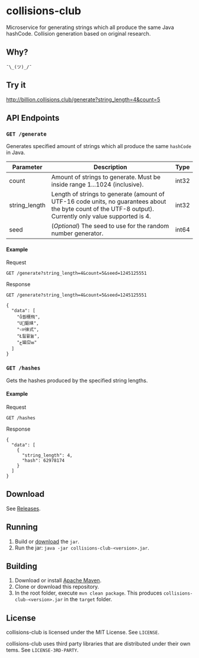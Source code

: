 # collisions-club
Microservice for generating strings which all produce the same Java hashCode. Collision generation based on original research.

## Why?
`¯\_(ツ)_/¯`

## Try it

http://billion.collisions.club/generate?string_length=4&count=5

## API Endpoints
### `GET /generate`
Generates specified amount of strings which all produce the same `hashCode` in Java.

| Parameter | Description | Type |
|-----------|-------------|------|
| count | Amount of strings to generate. Must be inside range 1...1024 (inclusive). | int32 |
| string_length | Length of strings to generate (amount of UTF-16 code units, no guarantees about the byte count of the UTF-8 output). Currently only value supported is 4. | int32 |
| seed | (*Optional*) The seed to use for the random number generator. | int64 |

#### Example
Request

```
GET /generate?string_length=4&count=5&seed=1245125551
```

Response

```
GET /generate?string_length=4&count=5&seed=1245125551

{
  "data": [
    "ů퀍櫶⾶",
    "U䝙䋘",
    "˅꛴徠式",
    "Ł틢뮡뉾",
    "ج㻞㝐జ"
  ]
}

```

### `GET /hashes`
Gets the hashes produced by the specified string lengths.

#### Example
Request

```
GET /hashes
```

Response

```
{
  "data": [
    {
      "string_length": 4,
      "hash": 62978174
    }
  ]
}
```

## Download
See [Releases](https://github.com/cxcorp/collisions-club/releases).

## Running
1. Build or [download](https://github.com/cxcorp/collisions-club/releases) the `jar`.
2. Run the jar: `java -jar collisions-club-<version>.jar`.

## Building
1. Download or install [Apache Maven](https://maven.apache.org/install.html).
2. Clone or download this repository.
3. In the root folder, execute `mvn clean package`. This produces `collisions-club-<version>.jar` in the `target` folder.

## License
collisions-club is licensed under the MIT License. See `LICENSE`.

collisions-club uses third party libraries that are distributed under their own tems. See `LICENSE-3RD-PARTY`.
